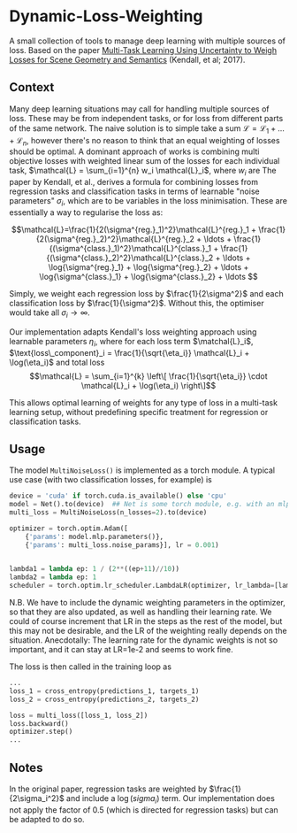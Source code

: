 # Dynamic-Loss-Weighting

A small collection of tools to manage deep learning with multiple sources of loss. Based on the paper [Multi-Task Learning Using Uncertainty to Weigh Losses for Scene Geometry and Semantics](https://arxiv.org/abs/1705.07115) (Kendall, et al; 2017). 

## Context

Many deep learning situations may call for handling multiple sources of loss. These may be from independent tasks, or for loss from different parts of the same network. The naive solution is to simple take a sum $\mathcal{L}=\mathcal{L}_1+...+\mathcal{L}_n$, however there's no reason to think that an equal weighting of losses should be optimal. A dominant approach of works is combining multi objective losses with weighted linear sum of the losses for each individual task, $\mathcal{L} = \sum_{i=1}^{n} w_i \mathcal{L}_i$, where $w_i$ are The paper by Kendall, et al., derives a formula for combining losses from regression tasks and classification tasks in terms of learnable "noise parameters" $\sigma_i$, which are to be variables in the loss minimisation. These are essentially a way to regularise the loss as:

$$\mathcal{L}=\frac{1}{2(\sigma^{reg.}_1)^2}\mathcal{L}^{reg.}_1 + \frac{1}{2(\sigma^{reg.}_2)^2}\mathcal{L}^{reg.}_2 + \ldots + \frac{1}{(\sigma^{class.}_1)^2}\mathcal{L}^{class.}_1 + \frac{1}{(\sigma^{class.}_2)^2}\mathcal{L}^{class.}_2 + \ldots + \log{\sigma^{reg.}_1} + \log{\sigma^{reg.}_2} + \ldots + \log{\sigma^{class.}_1} + \log{\sigma^{class.}_2} + \ldots $$

Simply, we weight each regression loss by $\frac{1}{2\sigma^2}$ and each classification loss by $\frac{1}{\sigma^2}$. Without this, the optimiser would take all $\sigma_i \rightarrow \infty$. 

Our implementation adapts Kendall's loss weighting approach using learnable parameters $\eta_i$, where for each loss term $\matchal{L}_i$, $\text{loss\_component}_i = \frac{1}{\sqrt{\eta_i}} \mathcal{L}_i + \log(\eta_i)$ and total loss $$\mathcal{L} = \sum_{i=1}^{k} \left\[ \frac{1}{\sqrt{\eta_i}} \cdot \mathcal{L}_i + \log(\eta_i) \right\]$$

This allows optimal learning of weights for any type of loss in a multi-task learning setup, without predefining specific treatment for regression or classification tasks.

## Usage

The model `MultiNoiseLoss()` is implemented as a torch module. A typical use case (with two classification losses, for example) is

```python
device = 'cuda' if torch.cuda.is_available() else 'cpu'
model = Net().to(device)  ## Net is some torch module, e.g. with an mlp layer Net.mlp
multi_loss = MultiNoiseLoss(n_losses=2).to(device)

optimizer = torch.optim.Adam([
    {'params': model.mlp.parameters()},
    {'params': multi_loss.noise_params}], lr = 0.001)

    
lambda1 = lambda ep: 1 / (2**((ep+11)//10))
lambda2 = lambda ep: 1
scheduler = torch.optim.lr_scheduler.LambdaLR(optimizer, lr_lambda=[lambda1, lambda2])
```

N.B. We have to include the dynamic weighting parameters in the optimizer, so that they are also updated, as well as handling their learning rate. We could of course increment that LR in the steps as the rest of the model, but this may not be desirable, and the LR of the weighting really depends on the situation. Anecdotally: The learning rate for the dynamic weights is not so important, and it can stay at LR=1e-2 and seems to work fine. 

The loss is then called in the training loop as

```python
...
loss_1 = cross_entropy(predictions_1, targets_1)
loss_2 = cross_entropy(predictions_2, targets_2)

loss = multi_loss([loss_1, loss_2])
loss.backward()
optimizer.step()
...
```

## Notes

In the original paper, regression tasks are weighted by $\frac{1}{2\sigma_i^2}$ and include a $\log(sigma_i)$ term. 
Our implementation does not apply the factor of $0.5$ (which is directed for regression tasks) but can be adapted to do so.
